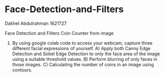 # Face-Detection-and-Filters
Dakhel Abdulrahman
1621727

Face Detection and Filters
Coin Counter from image

1) By using google colab code to access your webcam, capture three different facial
expressions of yourself.
A) Apply both Canny Edge Detection and Sobel Edge Detection to only the face area of the
image using a suitable threshold values. 
B) Perform blurring of only faces in those images. 
C) Calculating the number of coins in an image using contours. 
